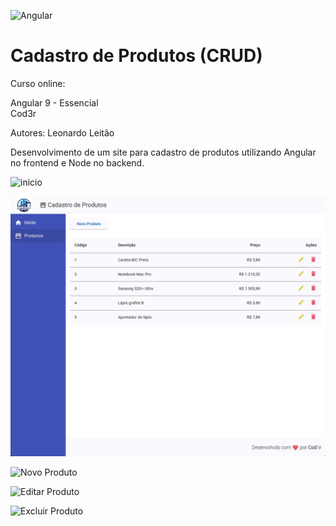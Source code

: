 ![Angular](frontend\srcassets\img\Logo_Angular.png)

# Cadastro de Produtos (CRUD)

Curso online:

Angular 9 - Essencial  
Cod3r

Autores:
Leonardo Leitão

Desenvolvimento de um site para cadastro de produtos utilizando Angular no frontend e Node no backend. 

![inicio](/frontend\src\assets\img\Logo_Angular.png)

![Lista de Produtos](frontend\src\assets\img\Lista_produtos.png)

![Novo Produto](CRUD_Angular/frontend\src\assets\img\Novo_produto.png)

![Editar Produto](CRUD_Angular/frontend\src\assets\img\Editar_produto.png)

![Excluir Produto](CRUD_Angular/frontend\src\assets\img\Excluir_produto.png)
 

 
